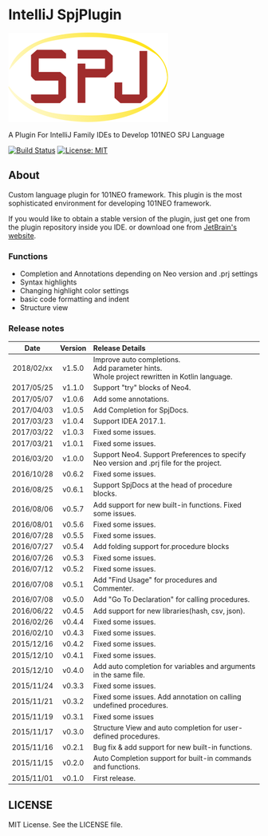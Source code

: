 # IntelliJ SpjPlugin
![logo](https://github.com/fisherman08/IntelliJ_SpjPlugin/blob/media/logo.png)

A Plugin For IntelliJ Family IDEs to Develop 101NEO SPJ Language

[![Build Status](https://travis-ci.org/fisherman08/IntelliJ_SpjPlugin.svg?branch=master)](https://travis-ci.org/fisherman08/IntelliJ_SpjPlugin)
[![License: MIT](https://img.shields.io/badge/License-MIT-blue.svg)](https://github.com/fisherman08/IntelliJ_SpjPlugin/blob/master/LICENSE)


## About

Custom language plugin for 101NEO framework. 
This plugin is the most sophisticated environment for developing 101NEO framework. 

If you would like to obtain a stable version of the plugin, just get one from the plugin repository inside you IDE.
or download one from [JetBrain's website](https://plugins.jetbrains.com/plugin/8042-spj-plugin).


### Functions

* Completion and Annotations depending on Neo version and .prj settings
* Syntax highlights
* Changing highlight color settings
* basic code formatting and indent
* Structure view


### Release notes

| Date | Version | Release Details|
|:-------------:|:------:|:------------------------------|
| 2018/02/xx | v1.5.0 | Improve auto completions. <br/> Add parameter hints. <br/> Whole project rewritten in Kotlin language. |
| 2017/05/25 | v1.1.0 | Support "try" blocks of Neo4. |
| 2017/05/07 | v1.0.6 | Add some annotations.  |
| 2017/04/03 | v1.0.5 | Add Completion for SpjDocs.|
| 2017/03/23 | v1.0.4 | Support IDEA 2017.1.|
| 2017/03/22 | v1.0.3 | Fixed some issues.|
| 2017/03/21 | v1.0.1 | Fixed some issues.|
| 2016/03/20 | v1.0.0 | Support Neo4. Support Preferences to specify Neo version and .prj file for the project.|
| 2016/10/28 | v0.6.2 | Fixed some issues.|
| 2016/08/25 | v0.6.1 | Support SpjDocs at the head of procedure blocks.|
| 2016/08/06 | v0.5.7 | Add support for new built-in functions. Fixed some issues.|
| 2016/08/01 | v0.5.6 | Fixed some issues.|
| 2016/07/28 | v0.5.5 | Fixed some issues.|
| 2016/07/27 | v0.5.4 | Add folding support for.procedure blocks|
| 2016/07/26 | v0.5.3 | Fixed some issues.|
| 2016/07/12 | v0.5.2 | Fixed some issues.|
| 2016/07/08 | v0.5.1 | Add "Find Usage" for procedures and Commenter.|
| 2016/07/08 | v0.5.0 | Add "Go To Declaration" for calling procedures.|
| 2016/06/22 | v0.4.5 | Add support for new libraries(hash, csv, json).|
| 2016/02/26 | v0.4.4 | Fixed some issues.|
| 2016/02/10 | v0.4.3 | Fixed some issues.|
| 2015/12/16 | v0.4.2 | Fixed some issues.|
| 2015/12/10 | v0.4.1 | Fixed some issues.|
| 2015/12/10 | v0.4.0 | Add auto completion for variables and arguments in the same file.|
| 2015/11/24 | v0.3.3 | Fixed some issues.|
| 2015/11/21 | v0.3.2 | Fixed some issues. Add annotation on calling undefined procedures.|
| 2015/11/19 | v0.3.1 | Fixed some issues|
| 2015/11/17 | v0.3.0 | Structure View and auto completion for user-defined procedures.|
| 2015/11/16 | v0.2.1 | Bug fix & add support for new built-in functions.|
| 2015/11/15 | v0.2.0 | Auto Completion support for built-in commands and functions.|
| 2015/11/01 | v0.1.0 | First release.|


## LICENSE

MIT License.
See the LICENSE file.